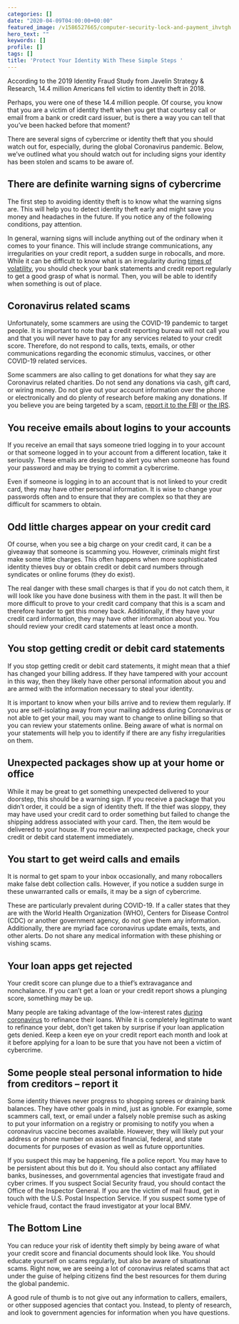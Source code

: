 ```yaml
---
categories: []
date: "2020-04-09T04:00:00+00:00"
featured_image: /v1586527665/computer-security-lock-and-payment_ihvtgh.jpg
hero_text: ""
keywords: []
profile: []
tags: []
title: 'Protect Your Identity With These Simple Steps '
---
```

According to the 2019 Identity Fraud Study from Javelin Strategy & Research, 14.4 million Americans fell victim to identity theft in 2018.

Perhaps, you were one of these 14.4 million people. Of course, you know that you are a victim of identity theft when you get that courtesy call or email from a bank or credit card issuer, but is there a way you can tell that you’ve been hacked before that moment?

There are several signs of cybercrime or identity theft that you should watch out for, especially, during the global Coronavirus pandemic. Below, we’ve outlined what you should watch out for including signs your identity has been stolen and scams to be aware of.

## There are definite warning signs of cybercrime

The first step to avoiding identity theft is to know what the warning signs are. This will help you to detect identity theft early and might save you money and headaches in the future. If you notice any of the following conditions, pay attention.

In general, warning signs will include anything out of the ordinary when it comes to your finance. This will include strange communications, any irregularities on your credit report, a sudden surge in robocalls, and more. While it can be difficult to know what is an irregularity during [times of volatility](https://navalign.com/updates/strategies-for-navigating-market-volatility/), you should check your bank statements and credit report regularly to get a good grasp of what is normal. Then, you will be able to identify when something is out of place.

## Coronavirus related scams

Unfortunately, some scammers are using the COVID-19 pandemic to target people. It is important to note that a credit reporting bureau will not call you and that you will never have to pay for any services related to your credit score. Therefore, do not respond to calls, texts, emails, or other communications regarding the economic stimulus, vaccines, or other COVID-19 related services.

Some scammers are also calling to get donations for what they say are Coronavirus related charities. Do not send any donations via cash, gift card, or wiring money. Do not give out your account information over the phone or electronically and do plenty of research before making any donations. If you believe you are being targeted by a scam, [report it to the FBI](https://www.ic3.gov/default.aspx) or [the IRS](https://www.irs.gov/privacy-disclosure/report-phishing).

## You receive emails about logins to your accounts

If you receive an email that says someone tried logging in to your account or that someone logged in to your account from a different location, take it seriously. These emails are designed to alert you when someone has found your password and may be trying to commit a cybercrime.

Even if someone is logging in to an account that is not linked to your credit card, they may have other personal information. It is wise to change your passwords often and to ensure that they are complex so that they are difficult for scammers to obtain.

## Odd little charges appear on your credit card

Of course, when you see a big charge on your credit card, it can be a giveaway that someone is scamming you. However, criminals might first make some little charges. This often happens when more sophisticated identity thieves buy or obtain credit or debit card numbers through syndicates or online forums (they do exist).

The real danger with these small charges is that if you do not catch them, it will look like you have done business with them in the past. It will then be more difficult to prove to your credit card company that this is a scam and therefore harder to get this money back. Additionally, if they have your credit card information, they may have other information about you. You should review your credit card statements at least once a month.

## You stop getting credit or debit card statements

If you stop getting credit or debit card statements, it might mean that a thief has changed your billing address. If they have tampered with your account in this way, then they likely have other personal information about you and are armed with the information necessary to steal your identity.

It is important to know when your bills arrive and to review them regularly. If you are self-isolating away from your mailing address during Coronavirus or not able to get your mail, you may want to change to online billing so that you can review your statements online. Being aware of what is normal on your statements will help you to identify if there are any fishy irregularities on them.

## Unexpected packages show up at your home or office

While it may be great to get something unexpected delivered to your doorstep, this should be a warning sign. If you receive a package that you didn’t order, it could be a sign of identity theft. If the thief was sloppy, they may have used your credit card to order something but failed to change the shipping address associated with your card. Then, the item would be delivered to your house. If you receive an unexpected package, check your credit or debit card statement immediately.

## You start to get weird calls and emails

It is normal to get spam to your inbox occasionally, and many robocallers make false debt collection calls. However, if you notice a sudden surge in these unwarranted calls or emails, it may be a sign of cybercrime.

These are particularly prevalent during COVID-19. If a caller states that they are with the World Health Organization (WHO), Centers for Disease Control (CDC) or another government agency, do not give them any information. Additionally, there are myriad face coronavirus update emails, texts, and other alerts. Do not share any medical information with these phishing or vishing scams.

## Your loan apps get rejected

Your credit score can plunge due to a thief’s extravagance and nonchalance. If you can’t get a loan or your credit report shows a plunging score, something may be up.

Many people are taking advantage of the low-interest rates [during coronavirus](https://navalign.com/updates/video-will-covid-19-lead-us-into-a-recession-or-depression/) to refinance their loans. While it is completely legitimate to want to refinance your debt, don’t get taken by surprise if your loan application gets denied. Keep a keen eye on your credit report each month and look at it before applying for a loan to be sure that you have not been a victim of cybercrime.

## Some people steal personal information to hide from creditors – report it

Some identity thieves never progress to shopping sprees or draining bank balances. They have other goals in mind, just as ignoble. For example, some scammers call, text, or email under a falsely noble premise such as asking to put your information on a registry or promising to notify you when a coronavirus vaccine becomes available. However, they will likely put your address or phone number on assorted financial, federal, and state documents for purposes of evasion as well as future opportunities.

If you suspect this may be happening, file a police report. You may have to be persistent about this but do it. You should also contact any affiliated banks, businesses, and governmental agencies that investigate fraud and cyber crimes. If you suspect Social Security fraud, you should contact the Office of the Inspector General. If you are the victim of mail fraud, get in touch with the U.S. Postal Inspection Service. If you suspect some type of vehicle fraud, contact the fraud investigator at your local BMV.

## The Bottom Line

You can reduce your risk of identity theft simply by being aware of what your credit score and financial documents should look like. You should educate yourself on scams regularly, but also be aware of situational scams. Right now, we are seeing a lot of coronavirus related scams that act under the guise of helping citizens find the best resources for them during the global pandemic.

A good rule of thumb is to not give out any information to callers, emailers, or other supposed agencies that contact you. Instead, to plenty of research, and look to government agencies for information when you have questions.
